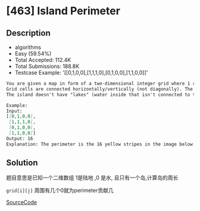 # [463] Island Perimeter

## Description

* algorithms
* Easy (59.54%)
* Total Accepted:    112.4K
* Total Submissions: 188.8K
* Testcase Example:  '[[0,1,0,0],[1,1,1,0],[0,1,0,0],[1,1,0,0]]'

```md
You are given a map in form of a two-dimensional integer grid where 1 represents land and 0 represents water.
Grid cells are connected horizontally/vertically (not diagonally). The grid is completely surrounded by water, and there is exactly one island (i.e., one or more connected land cells).
The island doesn't have "lakes" (water inside that isn't connected to the water around the island). One cell is a square with side length 1. The grid is rectangular, width and height don't exceed 100. Determine the perimeter of the island.

Example:
Input:
[[0,1,0,0],
 [1,1,1,0],
 [0,1,0,0],
 [1,1,0,0]]
Output: 16
Explanation: The perimeter is the 16 yellow stripes in the image below:

```

## Solution

题目意思是已知一个二维数组 1是陆地 ,0 是水, 且只有一个岛,计算岛的周长

`grid[i][j]` 周围有几个0就为perimeter贡献几

[SourceCode](./solution.js)